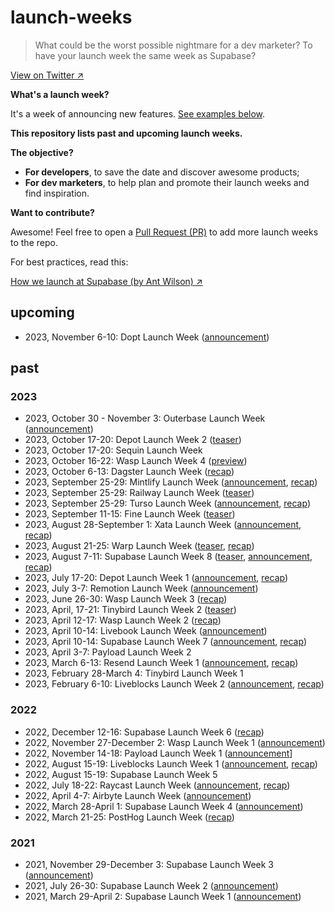 # launch-weeks

> What could be the worst possible nightmare for a dev marketer? To have your launch week the same week as Supabase?

[View on Twitter ↗︎](https://twitter.com/fmerian/status/1676270899576860672)

**What's a launch week?**

It's a week of announcing new features. [See examples below](https://github.com/fmerian/launch-weeks/tree/main#past).

**This repository lists past and upcoming launch weeks.**

**The objective?**

- **For developers**, to save the date and discover awesome products;
- **For dev marketers**, to help plan and promote their launch weeks and find inspiration.

**Want to contribute?**

Awesome! Feel free to open a [Pull Request (PR)](https://github.com/fmerian/launch-weeks/pulls) to add more launch weeks to the repo.

For best practices, read this: 

[How we launch at Supabase (by Ant Wilson) ↗︎](https://supabase.com/blog/supabase-how-we-launch)

## upcoming
- 2023, November 6-10: Dopt Launch Week ([announcement](https://x.com/doptcom/status/1716866300730093736?s=20))

## past

### 2023

- 2023, October 30 - November 3: Outerbase Launch Week ([announcement](https://x.com/outerbase/status/1719053301407203755?s=20))
- 2023, October 17-20: Depot Launch Week 2 ([teaser](https://x.com/kylegalbraith/status/1701595820272042371?s=20))
- 2023, October 17-20: Sequin Launch Week
- 2023, October 16-22: Wasp Launch Week 4 ([preview](https://wasp-lang.dev/blog/2023/10/13/wasp-launch-week-four))
- 2023, October 6-13: Dagster Launch Week ([recap](https://dagster.io/events/dagster-launch-week-oct-2023))
- 2023, September 25-29: Mintlify Launch Week ([announcement](https://x.com/mintlify/status/1706326969472962641?s=20), [recap](https://mintlify.com/blog/launch-week-wrapup))
- 2023, September 25-29: Railway Launch Week ([teaser](https://x.com/Railway/status/1704959789716119858?s=20))
- 2023, September 25-29: Turso Launch Week ([announcement](https://x.com/tursodatabase/status/1701687743842062622?s=20), [recap](https://blog.turso.tech/turso-launch-week-accelerates-growth-nets-1-5k-new-users-in-7-days-2829ed781dc2))
- 2023, September 11-15: Fine Launch Week ([teaser](https://twitter.com/thisisfinedev/status/1700788560859738280))
- 2023, August 28-September 1: Xata Launch Week ([announcement](https://twitter.com/xata/status/1696162078619320452?s=20), [recap](https://twitter.com/xata/status/1697942269574189238?s=20))
- 2023, August 21-25: Warp Launch Week ([teaser](https://twitter.com/warpdotdev/status/1693631866580922447?s=20), [recap](https://www.warp.dev/blog/shippable-innovation-how-one-hack-week-produced-five-ready-to-launch-features))
- 2023, August 7-11: Supabase Launch Week 8 ([teaser](https://twitter.com/supabase/status/1677283789582598145?s=20), [announcement](https://twitter.com/supabase/status/1683818718831185920?s=20), [recap](https://twitter.com/supabase/status/1691043574488473600?s=20))
- 2023, July 17-20: Depot Launch Week 1 ([announcement](https://twitter.com/depotdev/status/1680940913059667968?s=20), [recap](https://depot.dev/blog/drop-week-01))
- 2023, July 3-7: Remotion Launch Week ([announcement](https://twitter.com/Remotion/status/1673336847768903685?s=20))
- 2023, June 26-30: Wasp Launch Week 3 ([recap](https://wasp-lang.dev/blog/2023/06/22/wasp-launch-week-three))
- 2023, April, 17-21: Tinybird Launch Week 2 ([teaser](https://twitter.com/tinybirdco/status/1645443033163259905?s=20))
- 2023, April 12-17: Wasp Launch Week 2 ([recap](https://wasp-lang.dev/blog/2023/04/11/wasp-launch-week-two))
- 2023, April 10-14: Livebook Launch Week ([announcement](https://twitter.com/livebookdev/status/1644414219390005248?s=20))
- 2023, April 10-14: Supabase Launch Week 7 ([announcement](https://twitter.com/supabase/status/1644388184413949952?s=20), [recap](https://supabase.com/launch-week))
- 2023, April 3-7: Payload Launch Week 2
- 2023, March 6-13: Resend Launch Week 1 ([announcement](https://twitter.com/resendlabs/status/1631311901140582400?s=20), [recap](https://resend.com/blog/launch-week-1-wrap-up))
- 2023, February 28-March 4: Tinybird Launch Week 1
- 2023, February 6-10: Liveblocks Launch Week 2 ([announcement](https://twitter.com/liveblocks/status/1620422958719315968?s=20), [recap](https://liveblocks.io/blog/launch-week-2-wrap-up))

### 2022

- 2022, December 12-16: Supabase Launch Week 6 ([recap](https://supabase.com/blog/launch-week-6-wrap-up))
- 2022, November 27-December 2: Wasp Launch Week 1 ([announcement](https://wasp-lang.dev/blog/2022/11/26/wasp-beta-launch-week))
- 2022, November 14-18: Payload Launch Week 1 ([announcement](https://payloadcms.com/blog/launch-week)]
- 2022, August 15-19: Liveblocks Launch Week 1 ([announcement](https://twitter.com/liveblocks/status/1557366212547338243?s=20), [recap](https://liveblocks.io/blog/from-collaborative-spreadsheets-to-text-editors-make-your-product-multiplayer-with-liveblocks))
- 2022, August 15-19: Supabase Launch Week 5
- 2022, July 18-22: Raycast Launch Week ([announcement](https://twitter.com/raycastapp/status/1546518075691909124?s=20), [recap](https://www.raycast.com/blog/launch-week-summary))
- 2022, April 4-7: Airbyte Launch Week ([announcement](https://airbyte.com/launch-weeks/week-1))
- 2022, March 28-April 1: Supabase Launch Week 4 ([announcement](https://supabase.com/blog/supabase-launch-week-four))
- 2022, March 21-25: PostHog Launch Week ([recap](https://posthog.com/blog/launch-week-universe-of-new-features))

### 2021

- 2021, November 29-December 3: Supabase Launch Week 3 ([announcement](https://supabase.com/blog/supabase-launch-week-the-trilogy))
- 2021, July 26-30: Supabase Launch Week 2 ([announcement](https://supabase.com/blog/supabase-launch-week-sql))
- 2021, March 29-April 2: Supabase Launch Week 1 ([announcement](https://supabase.com/blog/launch-week))
